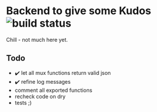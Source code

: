 # Backend to give some Kudos ![build status](https://travis-ci.org/voigt/KudosBackend.svg?branch=master)

Chill - not much here yet.

## Todo

* ✔️ let all mux functions return valid json
* ✔️ refine log messages
* comment all exported functions
* recheck code on dry
* tests ;)
